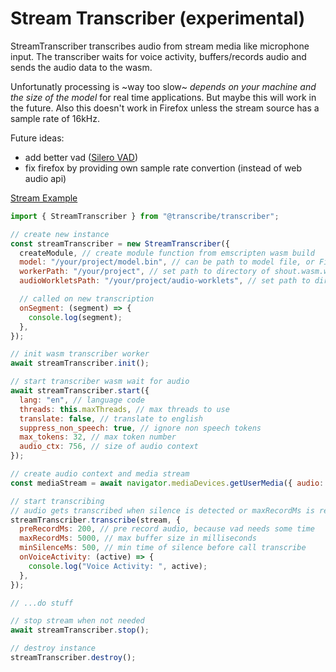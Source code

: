 # Stream Transcriber (experimental)

StreamTranscriber transcribes audio from stream media like microphone input. The transcriber waits for voice activity, buffers/records audio and sends the audio data to the wasm.

Unfortunatly processing is ~way too slow~ _depends on your machine and the size of the model_ for real time applications. But maybe this will work in the future. Also this doesn't work in Firefox unless the stream source has a sample rate of 16kHz.

Future ideas:

- add better vad ([Silero VAD](https://github.com/snakers4/silero-vad))
- fix firefox by providing own sample rate convertion (instead of web audio api)

[Stream Example](https://examples.transcribejs.dev/examples/stream.html)

```js
import { StreamTranscriber } from "@transcribe/transcriber";

// create new instance
const streamTranscriber = new StreamTranscriber({
  createModule, // create module function from emscripten wasm build
  model: "/your/project/model.bin", // can be path to model file, or File() object
  workerPath: "/your/project", // set path to directory of shout.wasm.worker.mjs
  audioWorkletsPath: "/your/project/audio-worklets", // set path to directory of vad.js, buffer.js

  // called on new transcription
  onSegment: (segment) => {
    console.log(segment);
  },
});

// init wasm transcriber worker
await streamTranscriber.init();

// start transcriber wasm wait for audio
await streamTranscriber.start({
  lang: "en", // language code
  threads: this.maxThreads, // max threads to use
  translate: false, // translate to english
  suppress_non_speech: true, // ignore non speech tokens
  max_tokens: 32, // max token number
  audio_ctx: 756, // size of audio context
});

// create audio context and media stream
const mediaStream = await navigator.mediaDevices.getUserMedia({ audio: true });

// start transcribing
// audio gets transcribed when silence is detected or maxRecordMs is reached
streamTranscriber.transcribe(stream, {
  preRecordMs: 200, // pre record audio, because vad needs some time
  maxRecordMs: 5000, // max buffer size in milliseconds
  minSilenceMs: 500, // min time of silence before call transcribe
  onVoiceActivity: (active) => {
    console.log("Voice Activity: ", active);
  },
});

// ...do stuff

// stop stream when not needed
await streamTranscriber.stop();

// destroy instance
streamTranscriber.destroy();
```
